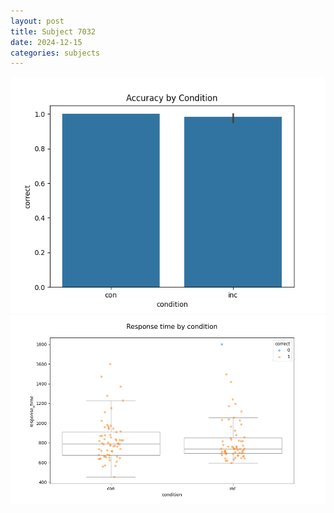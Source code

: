 ```yaml
---
layout: post
title: Subject 7032
date: 2024-12-15
categories: subjects
---
```


![](data/7032/run-4/7032_NF_acc.png)
![](data/7032/run-4/7032_NF_rt.png)
